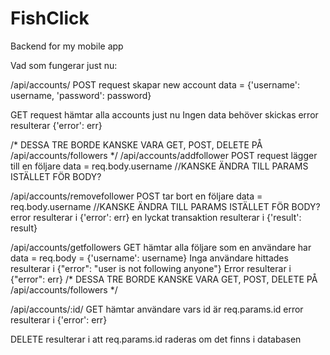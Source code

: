 # FishClick
Backend for my mobile app

Vad som fungerar just nu:

/api/accounts/
POST request skapar new account
data = {'username': username, 'password': password}

GET request hämtar alla accounts just nu
Ingen data behöver skickas
error resulterar {'error': err}

/*
  DESSA TRE BORDE KANSKE VARA GET, POST, DELETE PÅ /api/accounts/followers
*/
/api/accounts/addfollower
POST request lägger till en följare
data = req.body.username //KANSKE ÄNDRA TILL PARAMS ISTÄLLET FÖR BODY?

/api/accounts/removefollower
POST tar bort en följare
data = req.body.username //KANSKE ÄNDRA TILL PARAMS ISTÄLLET FÖR BODY?
error resulterar i {'error': err}
en lyckat transaktion resulterar i {'result': result}

/api/accounts/getfollowers
GET hämtar alla följare som en användare har
data = req.body = {'username': username}
Inga användare hittades resulterar i {"error": "user is not following anyone"}
Error resulterar i {"error": err}
/*
  DESSA TRE BORDE KANSKE VARA GET, POST, DELETE PÅ /api/accounts/followers
*/

/api/accounts/:id/
GET hämtar användare vars id är req.params.id
error resulterar i {'error': err}

DELETE resulterar i att req.params.id raderas om det finns i databasen
